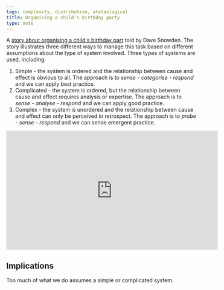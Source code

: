 ```yaml
---
tags: complexity, distribution, ateleological
title: Organising a child's birthday party
type: note
---
```

A [story about organising a child's birthday part](https://cynefin.io/wiki/Children%27s_Party_story) told by Dave Snowden. The story illustrates three different ways to manage this task based on different assumptions about the type of system involved. Three types of systems are used, including:

1. Simple - the system is ordered and the relationship between cause and effect is obvious to all. The approach is to _sense - categorise - respond_ and we can apply best practice.
2. Complicated - the system is ordered, but the relationship between cause and effect requires analysis or expertise. The approach is to _sense - analyse - respond_ and we can apply good practice.
3. Complex - the system is unordered and the relationship between cause and effect can only be perceived in retrospect. The approach is to _probe - sense - respond_ and we can sense emergent practice.

<iframe width="560" height="315" src="https://www.youtube.com/embed/Miwb92eZaJg?si=Vzm7MrI6vs9Jp15a" title="YouTube video player" frameborder="0" allow="accelerometer; autoplay; clipboard-write; encrypted-media; gyroscope; picture-in-picture; web-share" allowfullscreen></iframe>

## Implications

Too much of what we do assumes a simple or complicated system.